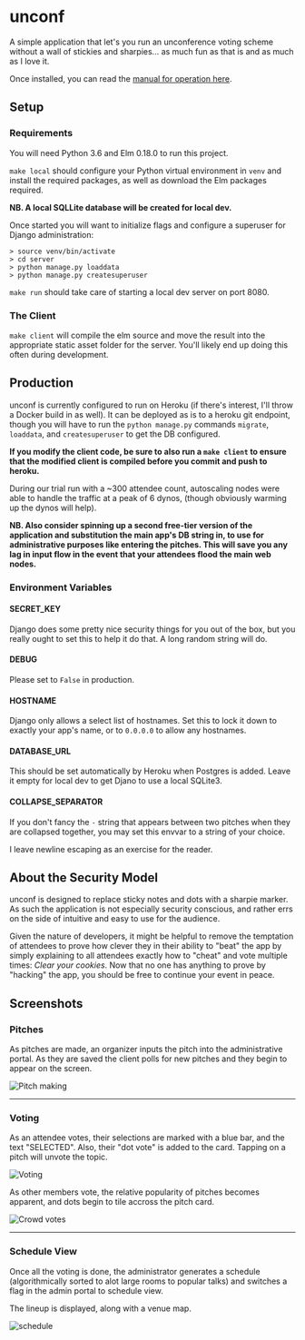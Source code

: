 # unconf
A simple application that let's you run an unconference voting scheme without
a wall of stickies and sharpies... as much fun as that is and as much as I love
it.

Once installed, you can read the [manual for operation here](MANUAL.md).

## Setup
### Requirements
You will need Python 3.6 and Elm 0.18.0 to run this project.

`make local` should configure your Python virtual environment in `venv` and
install the required packages, as well as download the Elm packages required.

**NB. A local SQLLite database will be created for local dev.**

Once started you will want to  initialize flags and configure a superuser for
Django administration:
```
> source venv/bin/activate
> cd server
> python manage.py loaddata
> python manage.py createsuperuser
```

`make run` should take care of starting a local dev server on port 8080.

### The Client
`make client` will compile the elm source and move the result into the
appropriate static asset folder for the server. You'll likely end up doing this
often during development.

## Production
unconf is currently configured to run on Heroku (if there's interest, I'll
throw a Docker build in as well). It can be deployed as is to a heroku git
endpoint, though you will have to run the `python manage.py` commands
`migrate`, `loaddata`, and `createsuperuser` to get the DB configured.

**If you modify the client code, be sure to also run a `make client` to ensure
that the modified client is compiled before you commit and push to heroku.**

During our trial run with a ~300 attendee count, autoscaling nodes were able to
handle the traffic at a peak of 6 dynos, (though obviously warming up the dynos
will help).

**NB. Also consider spinning up a second free-tier version of the application
and substitution the main app's DB string in, to use for administrative purposes
like entering the pitches. This will save you any lag in input flow in the event
that your attendees flood the main web nodes.**


### Environment Variables
#### SECRET_KEY
Django does some pretty nice security things for you out of the box, but you
really ought to set this to help it do that. A long random string will do.

#### DEBUG
Please set to `False` in production.

#### HOSTNAME
Django only allows a select list of hostnames. Set this to lock it down to
exactly your app's name, or to `0.0.0.0` to allow any hostnames.

#### DATABASE_URL
This should be set automatically by Heroku when Postgres is added. Leave it
empty for local dev to get Djano to use a local SQLite3.

#### COLLAPSE_SEPARATOR
If you don't fancy the `-` string that appears between two pitches when they
are collapsed together, you may set this envvar to a string of your choice.

I leave newline escaping as an exercise for the reader.

## About the Security Model
unconf is designed to replace sticky notes and dots with a sharpie marker. As
such the application is not especially security conscious, and rather errs on
the side of intuitive and easy to use for the audience.

Given the nature of developers, it might be helpful to remove the temptation of
attendees to prove how clever they in their ability to "beat" the app by simply
explaining to all attendees exactly how to "cheat" and vote multiple times:
_Clear your cookies_. Now that no one has anything to prove by "hacking" the
app, you should be free to continue your event in peace.


## Screenshots

### Pitches
As pitches are made, an organizer inputs the pitch into the administrative
portal. As they are saved the client polls for new pitches and they begin to
appear on the screen.

![Pitch making](screenshots/pitches.png)

___

### Voting
As an attendee votes, their selections are marked with a blue bar, and the text
"SELECTED". Also, their "dot vote" is added to the card. Tapping on a pitch will
unvote the topic.

![Voting](screenshots/voting.png)

As other members vote, the relative popularity of pitches becomes apparent, and
dots begin to tile accross the pitch card.

![Crowd votes](screenshots/all_votes.png)

___

### Schedule View
Once all the voting is done, the administrator generates a schedule
(algorithmically sorted to alot large rooms to popular talks) and switches a
flag in the admin portal to schedule view.

The lineup is displayed, along with a venue map.

![schedule](screenshots/schedule.png)
